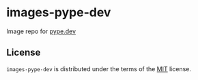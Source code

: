 # images-pype-dev

Image repo for [pype.dev](https://www.pype.dev)


## License

`images-pype-dev` is distributed under the terms of the [MIT](https://spdx.org/licenses/MIT.html) license.
